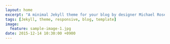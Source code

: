 ```yaml
---
layout: home
excerpt: "A minimal Jekyll theme for your blog by designer Michael Rose."
tags: [Jekyll, theme, responsive, blog, template]
image:
  feature: sample-image-1.jpg
date: 2015-12-14 10:30:00 +0900
---
```

